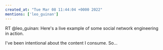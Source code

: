 ```yaml
---
created_at: "Tue Mar 08 11:44:04 +0000 2022"
mentions: ['leo_guinan']
---
```


RT @leo_guinan: Here's a live example of some social network engineering in action.

I've been intentional about the content I consume. So…